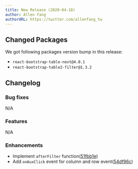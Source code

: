 ```yaml
---
title: New Release (2020-04-18)
author: Allen Fang
authorURL: https://twitter.com/allenfang_tw
---
```


## Changed Packages

We got following packages version bump in this release:

* `react-bootstrap-table-next@4.0.1`
* `react-bootstrap-table2-filter@1.3.2`


## Changelog

### Bug fixes
N/A

### Features
N/A

### Enhancements
* Implement `afterFilter` function([51fbb1e](https://github.com/react-bootstrap-table/react-bootstrap-table2/pull/1341/commits/51fbb1e8c2fc7f27b8bc723e892ccdd33b1dd6fe))
* Add `onAuxClick` event for column and row event([54df96c](https://github.com/react-bootstrap-table/react-bootstrap-table2/pull/1341/commits/54df96c60fe14b4926a032db5dae3ea1702d8325))